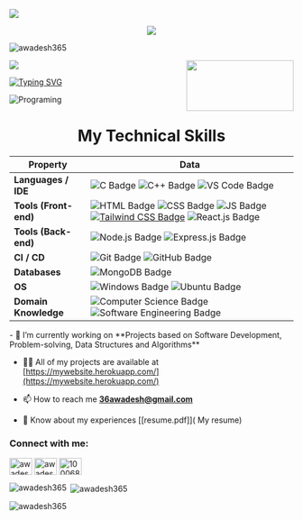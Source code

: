 ![](assets/Bottom_up.svg)

<!--   my-icons -->
<p align="center">
    <a href="https://github.com/awadesh365"><img src="https://img.shields.io/badge/status-updating-brightgreen.svg"></a>
    <p align="left"> <img src="https://komarev.com/ghpvc/?username=awadesh365&label=Profile%20views&color=0e75b6&style=flat"
        alt="awadesh365" /> </p> 
</p>

<!--   my-header-img -->
![](./src/header_.png)
<a href="https://dev.to/crackingdemon/register-and-login-system-in-mern-stack-1n98"><img src="https://miro.medium.com/v2/resize:fit:678/1*l2tlJsFNg2tH6QizegKkqA.png" align="right" height="90" width="190" ></a>


<!--https://readme-typing-svg.herokuapp.com/demo/  -->
[![Typing SVG](https://readme-typing-svg.herokuapp.com?font=Fira+Code&weight=500&pause=1000&color=E21DF7&width=435&lines=Hi+there+%F0%9F%91%8B%2C+I+am+Awadesh;Welcome+to+My+Profile!;Full+Stack+Developer;Software+Development+Enthusiast)](https://git.io/typing-svg)

<img src="https://www.freecodecamp.org/news/content/images/size/w2000/2023/05/pexels-tara-winstead-8386440--1-.jpg" alt ="Programing">


<!--   my-skils -->

<div align="center">

# My Technical Skills


</div>

<div align="center">

| Property                       | Data                                                                                                                                                                                                                                                                                                                                                                                                                                                                                                                                                                                                                                                                                                                                                                                                                                                                                                                                                                                                                                                                                                                                                                                                                                                                                                                                                                                                                                                                                                                                                                                                                                                                                                                                                                                                           |
|--------------------------------|----------------------------------------------------------------------------------------------------------------------------------------------------------------------------------------------------------------------------------------------------------------------------------------------------------------------------------------------------------------------------------------------------------------------------------------------------------------------------------------------------------------------------------------------------------------------------------------------------------------------------------------------------------------------------------------------------------------------------------------------------------------------------------------------------------------------------------------------------------------------------------------------------------------------------------------------------------------------------------------------------------------------------------------------------------------------------------------------------------------------------------------------------------------------------------------------------------------------------------------------------------------------------------------------------------------------------------------------------------------------------------------------------------------------------------------------------------------------------------------------------------------------------------------------------------------------------------------------------------------------------------------------------------------------------------------------------------------------------------------------------------------------------------------------------------------------------------------------------------------|
| **Languages / IDE**             | ![C Badge](https://img.shields.io/badge/-C-00599C?style=flat&logo=C&logoColor=white) ![C++ Badge](https://img.shields.io/badge/-C++-00599C?style=flat&logo=C%2B%2B&logoColor=white) ![VS Code Badge](https://img.shields.io/badge/-VS%20Code-007ACC?style=flat&logo=Visual%20Studio%20Code&logoColor=white)                                                                                                                                                                                                                                                                                                                                                                                                                                                                                                                                                                                                                                                                                                                                                                                                                                                                                                                                                                                                                                                                                                                                                                                                                                                                                                                                                                                                                           |
| **Tools (Front-end)**          | ![HTML Badge](https://img.shields.io/badge/-HTML-E34F26?style=flat&logo=HTML5&logoColor=white) ![CSS Badge](https://img.shields.io/badge/-CSS-1572B6?style=flat&logo=CSS3&logoColor=white) ![JS Badge](https://img.shields.io/badge/-JavaScript-F7DF1E?style=flat&logo=JavaScript&logoColor=white) [![Tailwind CSS Badge](https://img.shields.io/badge/-Tailwind%20CSS-38B2AC?style=flat&logo=Tailwind%20CSS&logoColor=white)](https://tailwindcss.com/) ![React.js Badge](https://img.shields.io/badge/-React.js-61DAFB?style=flat&logo=React&logoColor=white)                                                                                                                                                                                                                                                                                                                                                                                                                                                                                                                                                                                                                                                                                                                                                                                                                                                                                  |
| **Tools (Back-end)**           | ![Node.js Badge](https://img.shields.io/badge/-Node.js-339933?style=flat&logo=Node.js&logoColor=white) ![Express.js Badge](https://img.shields.io/badge/-Express.js-000000?style=flat&logo=Express&logoColor=white)                                                                                                                                                                                                                                                                                                                                                                                                                                                                                                                                                                                                                                                                                                                                                                                                                                                                                                                                                                                                                                                                                                                                                                                                                                                                                                                                                                        |
| **CI / CD**                    | ![Git Badge](https://img.shields.io/badge/-Git-F05032?style=flat&logo=Git&logoColor=white) ![GitHub Badge](https://img.shields.io/badge/-GitHub-181717?style=flat&logo=GitHub&logoColor=white)                                                                                                                                                                                                                                                                                                                                                                                                                                                                                                                                                                                                                                                                                                                                                                                                                                                                                                                                                                                                                                                                                                                                                                                                                                                                                                                                                                                                                                                                                                                                                                                                          |
| **Databases**                  | ![MongoDB Badge](https://img.shields.io/badge/-MongoDB-47A248?style=flat&logo=MongoDB&logoColor=white)                                                                                                                                                                                                                                                                                                                                                                                                                                                                                                                                                                                                                                                                                                                                                                                                                                                                                                                                                                                                                                                                                                                                                                                                                                                                                                                                                                                                                                                                                                                                                                                             |
| **OS**                         | ![Windows Badge](https://img.shields.io/badge/-Windows-0078D6?style=flat&logo=Windows&logoColor=white) ![Ubuntu Badge](https://img.shields.io/badge/-Ubuntu-E95420?style=flat&logo=Ubuntu&logoColor=white)                                                                                                                                                                                                                                                                                                                                                                                                                                                                                                                                                                                                                                                                                                                                                                                                                                                                                                                                                                                                                                                                                                                                                                                                                                                                                                                                                                                                                                                                                                                                                                                                   |
| **Domain Knowledge**           | ![Computer Science Badge](https://img.shields.io/badge/-Computer%20Science-FAB040?style=flat&logoColor=white) ![Software Engineering Badge](https://img.shields.io/badge/-Software%20Engineering-FF6600?style=flat&logoColor=white) |

</div>
- 🔭 I’m currently working on  **Projects based on Software Development, Problem-solving, Data Structures and Algorithms**

- 👨‍💻 All of my projects are available at [https://mywebsite.herokuapp.com/](https://mywebsite.herokuapp.com/)

- 📫 How to reach me **36awadesh@gmail.com**

- 📄 Know about my experiences [[resume.pdf]]( My resume)

<h3 align="left">Connect with me:</h3>
<p align="left">
    <a href="https://twitter.com/NautiyalAwadesh" target="blank"><img align="center"
            src="https://upload.wikimedia.org/wikipedia/commons/thumb/6/6f/Logo_of_Twitter.svg/1200px-Logo_of_Twitter.svg.png"
            alt="awadeshnautiyal" height="30" width="40" /></a>
    <a href="https://linkedin.com/in/awadesh-nautiyal" target="blank"><img align="center"
            src="https://upload.wikimedia.org/wikipedia/commons/thumb/c/ca/LinkedIn_logo_initials.png/640px-LinkedIn_logo_initials.png"
            alt="awadesh-nautiyal" height="30" width="40" /></a>
    <a href="https://fb.com/100068354002459" target="blank"><img align="center"
            src="https://upload.wikimedia.org/wikipedia/en/thumb/0/04/Facebook_f_logo_%282021%29.svg/768px-Facebook_f_logo_%282021%29.svg.png?20210818083032"
            alt="100068354002459" height="30" width="40" /></a>
</p>

<p><img align="left"
        src="https://github-readme-stats.vercel.app/api/top-langs?username=awadesh365&show_icons=true&locale=en&layout=compact"
        alt="awadesh365" /></p>

<p>&nbsp;<img align="center"
        src="https://github-readme-stats.vercel.app/api?username=awadesh365&show_icons=true&locale=en"
        alt="awadesh365" /></p>

<p><img align="center" src="https://github-readme-streak-stats.herokuapp.com/?user=awadesh365&" alt="awadesh365" /></p>
